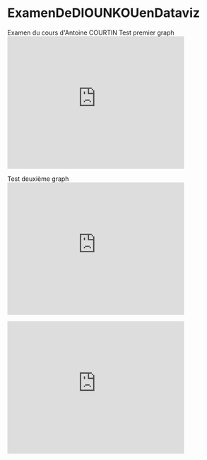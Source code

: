 # ExamenDeDIOUNKOUenDataviz
Examen du cours d'Antoine COURTIN
Test premier graph <iframe src="https://data.opendatasoft.com/chart/embed/test0/?&static=false&datasetcard=false" width="400" height="300" frameborder="0"></iframe>

Test deuxième graph <iframe src="https://data.opendatasoft.com/explore/embed/dataset/fromagescsv-fromagescsv@public/analyze/?disjunctive.fromage&dataChart=eyJxdWVyaWVzIjpbeyJjb25maWciOnsiZGF0YXNldCI6ImZyb21hZ2VzY3N2LWZyb21hZ2VzY3N2QHB1YmxpYyIsIm9wdGlvbnMiOnsiZGlzanVuY3RpdmUuZnJvbWFnZSI6dHJ1ZX19LCJjaGFydHMiOlt7ImFsaWduTW9udGgiOnRydWUsInR5cGUiOiJmdW5uZWwiLCJmdW5jIjoiQ09VTlQiLCJzY2llbnRpZmljRGlzcGxheSI6dHJ1ZSwiY29sb3IiOiJyYW5nZS1jdXN0b20ifV0sInhBeGlzIjoiZGVwYXJ0ZW1lbnQiLCJtYXhwb2ludHMiOjIwLCJzb3J0Ijoic2VyaWUxLTEifV0sInRpbWVzY2FsZSI6IiIsImRpc3BsYXlMZWdlbmQiOnRydWUsImFsaWduTW9udGgiOnRydWV9&static=false&datasetcard=false" width="400" height="300" frameborder="0"></iframe>

<iframe src="https://data.opendatasoft.com/explore/embed/dataset/fromagescsv-fromagescsv@public/analyze/?disjunctive.fromage&dataChart=eyJxdWVyaWVzIjpbeyJjb25maWciOnsiZGF0YXNldCI6ImZyb21hZ2VzY3N2LWZyb21hZ2VzY3N2QHB1YmxpYyIsIm9wdGlvbnMiOnsiZGlzanVuY3RpdmUuZnJvbWFnZSI6dHJ1ZX19LCJjaGFydHMiOlt7ImFsaWduTW9udGgiOnRydWUsInR5cGUiOiJmdW5uZWwiLCJmdW5jIjoiQ09VTlQiLCJzY2llbnRpZmljRGlzcGxheSI6dHJ1ZSwiY29sb3IiOiJyYW5nZS1jdXN0b20ifV0sInhBeGlzIjoiZGVwYXJ0ZW1lbnQiLCJtYXhwb2ludHMiOjIwLCJzb3J0Ijoic2VyaWUxLTEifV0sInRpbWVzY2FsZSI6IiIsImRpc3BsYXlMZWdlbmQiOnRydWUsImFsaWduTW9udGgiOnRydWV9&static=false&datasetcard=false" width="400" height="300" frameborder="0"></iframe>

